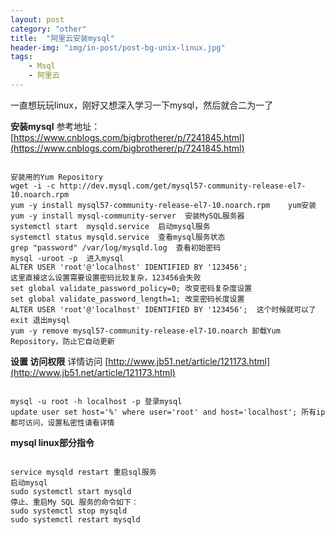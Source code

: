 ```yaml
---
layout: post
category: "other"
title:  "阿里云安装mysql"
header-img: "img/in-post/post-bg-unix-linux.jpg"
tags:
    - Msql
    - 阿里云
---
```


一直想玩玩linux，刚好又想深入学习一下mysql，然后就合二为一了

**安装mysql**
参考地址：[https://www.cnblogs.com/bigbrotherer/p/7241845.html](https://www.cnblogs.com/bigbrotherer/p/7241845.html)
<pre><code>
安装用的Yum Repository
wget -i -c http://dev.mysql.com/get/mysql57-community-release-el7-10.noarch.rpm 
yum -y install mysql57-community-release-el7-10.noarch.rpm    yum安装
yum -y install mysql-community-server  安装MySQL服务器
systemctl start  mysqld.service  启动mysql服务
systemctl status mysqld.service  查看mysql服务状态
grep "password" /var/log/mysqld.log  查看初始密码
mysql -uroot -p  进入mysql
ALTER USER 'root'@'localhost' IDENTIFIED BY '123456';  
这里直接这么设置需要设置密码比较复杂，123456会失败
set global validate_password_policy=0; 改变密码复杂度设置
set global validate_password_length=1; 改变密码长度设置
ALTER USER 'root'@'localhost' IDENTIFIED BY '123456';  这个时候就可以了
exit 退出mysql
yum -y remove mysql57-community-release-el7-10.noarch 卸载Yum Repository，防止它自动更新 
</code></pre>


**设置 访问权限**
详情访问 [http://www.jb51.net/article/121173.html](http://www.jb51.net/article/121173.html)
<pre><code>
mysql -u root -h localhost -p 登录mysql
update user set host='%' where user='root' and host='localhost'; 所有ip都可访问，设置私密性请看详情
</code></pre>

**mysql linux部分指令**
<pre><code>
service mysqld restart 重启sql服务
启动mysql
sudo systemctl start mysqld
停止、重启My SQL 服务的命令如下：
sudo systemctl stop mysqld
sudo systemctl restart mysqld
</code></pre>
